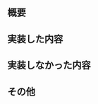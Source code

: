 ## 概要


## 実装した内容


## 実装しなかった内容


<!--
## Screen Shot
Device:
OS:
| 修正前 | 修正後 |
| ----------- | ----------- |
| <img src="" width="300"> | <img src="" width="300"> |
-->

## その他